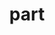 ---
category: 4-letters
denotation: null
name: part
reference_link: https://www.etymonline.com/word/part
root_language: null
root_name: null
title: part
type: free
word_sums:
- respelling: part
  sum: 'Part + '
---